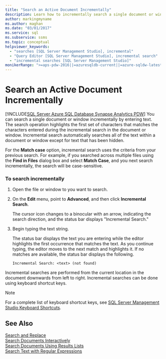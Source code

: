 ```yaml
---
title: "Search an Active Document Incrementally"
description: Learn how to incrementally search a single document or window. As you type, the incremental search operation highlights the next occurrence of what you have typed to that point. Hidden text is ignored.
author: markingmyname
ms.author: maghan
ms.date: "03/01/2017"
ms.service: sql
ms.subservice: ssms
ms.topic: conceptual
helpviewer_keywords:
  - "searches [SQL Server Management Studio], incremental"
  - "Query Editor [SQL Server Management Studio], incremental search"
  - "incremental searches [SQL Server Management Studio]"
monikerRange: ">=aps-pdw-2016||=azuresqldb-current||=azure-sqldw-latest||>=sql-server-2016||>=sql-server-linux-2017||=azuresqldb-mi-current"
---
```

# Search an Active Document Incrementally
[!INCLUDE[SQL Server Azure SQL Database Synapse Analytics PDW](../../includes/applies-to-version/sql-asdb-asdbmi-asa-pdw.md)]
  You can search a single document or window incrementally by entering text. The search operation highlights the first set of characters that matches the characters entered during the incremental search in the document or window. Incremental search automatically searches all of the text within a document or window except for text that has been hidden.  
  
 For the **Match case** option, incremental search uses the criteria from your previous search. For example, if you searched across multiple files using the **Find in Files** dialog box and select **Match Case**, and you next search incrementally, the search will be case-sensitive.  
  
### To search incrementally  
  
1.  Open the file or window to you want to search.  
  
2.  On the **Edit** menu, point to **Advanced**, and then click **Incremental Search**.  
  
     The cursor icon changes to a binocular with an arrow, indicating the search direction, and the status bar displays "Incremental Search."  
  
3.  Begin typing the text string.  
  
     The status bar displays the text you are entering while the editor highlights the first occurrence that matches the text. As you continue typing, the editor moves to the next match and highlights it. If no matches are available, the status bar displays the following.  
  
    ```  
    Incremental Search: <text> (not found)  
    ```  
  
 Incremental searches are performed from the current location in the document downwards from left to right. Incremental searches can be done using keyboard shortcut keys.  
  
> [!NOTE]  
>  For a complete list of keyboard shortcut keys, see [SQL Server Management Studio Keyboard Shortcuts](../../ssms/sql-server-management-studio-keyboard-shortcuts.md).  
  
## See Also  
 [Search and Replace](./search-and-replace.md)   
 [Search Documents Interactively](./search-documents-interactively.md)   
 [Search Documents Using Results Lists](./search-documents-using-results-lists.md)   
 [Search Text with Regular Expressions](./search-text-with-regular-expressions.md)  
  
